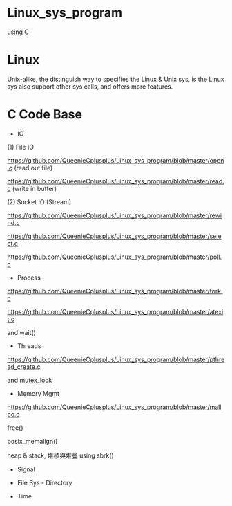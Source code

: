 # Linux_sys_program

using C

# Linux

Unix-alike, the distinguish way to specifies the Linux & Unix sys, is the Linux sys also support other sys calls, and offers more features.

# C Code Base 

* IO

(1) File IO

https://github.com/QueenieCplusplus/Linux_sys_program/blob/master/open.c (read out file)

https://github.com/QueenieCplusplus/Linux_sys_program/blob/master/read.c (write in buffer)

(2) Socket IO (Stream)

https://github.com/QueenieCplusplus/Linux_sys_program/blob/master/rewind.c

https://github.com/QueenieCplusplus/Linux_sys_program/blob/master/select.c

https://github.com/QueenieCplusplus/Linux_sys_program/blob/master/poll.c

* Process 

https://github.com/QueenieCplusplus/Linux_sys_program/blob/master/fork.c

https://github.com/QueenieCplusplus/Linux_sys_program/blob/master/atexit.c

and wait() 

* Threads

https://github.com/QueenieCplusplus/Linux_sys_program/blob/master/pthread_create.c

and mutex_lock

* Memory Mgmt

https://github.com/QueenieCplusplus/Linux_sys_program/blob/master/malloc.c

free()

posix_memalign()

heap & stack, 堆積與堆疊 using sbrk()

* Signal

* File Sys - Directory

* Time
